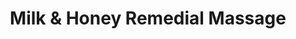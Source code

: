 ---
title: "Milk & Honey Remedial Massage"
url: /west-melbourne/milk-und-honey-remedial-massage/
shop: Massage
---